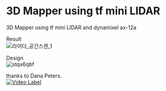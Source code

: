 # 3D Mapper using tf mini LIDAR
3D Mapper using tf mini LIDAR and dynamixel ax-12a

Result  
![라이다_공간스캔_1](https://user-images.githubusercontent.com/35722709/73516863-1f79ef00-443d-11ea-9fbf-db1b18918835.gif)

Design  
![stqx6qbf](https://user-images.githubusercontent.com/35722709/73517730-a16b1780-443f-11ea-9f03-153d706d70bb.png)

thanks to Dana Peters.  
[![Video Label](http://img.youtube.com/vi/xkut3yRL61U/0.jpg)](https://youtu.be/xkut3yRL61Ut=0s)
